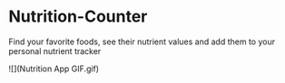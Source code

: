 # Nutrition-Counter
Find your favorite foods, see their nutrient values and add them to your personal nutrient tracker

![](Nutrition App GIF.gif)

